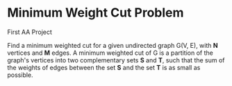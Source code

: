 # Minimum Weight Cut Problem

First AA Project

Find a minimum weighted cut for a given undirected graph G(V, E), with **N** vertices and **M** edges. A minimum weighted cut of G is a partition of the graph's vertices into two complementary sets **S** and **T**, such that the sum of the weights of edges between the set **S** and the set **T** is as small as possible.
